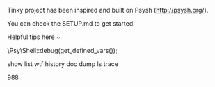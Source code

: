 Tinky project has been inspired and built on Psysh (http://psysh.org/).

You can check the SETUP.md to get started.

Helpful tips here ~

\Psy\Shell::debug(get_defined_vars());


show
list
wtf
history
doc
dump
ls
trace

988